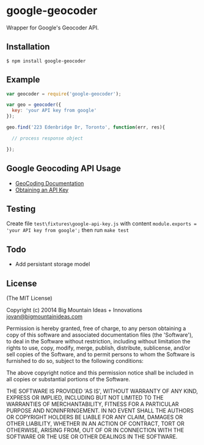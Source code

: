 google-geocoder
===============

Wrapper for Google's Geocoder API.


## Installation
    $ npm install google-geocoder


## Example
```javascript
var geocoder = require('google-geocoder');

var geo = geocoder({
  key: 'your API key from google'
});

geo.find('223 Edenbridge Dr, Toronto', function(err, res){

  // process response object

});

```


## Google Geocoding API Usage
* [GeoCoding Documentation](https://developers.google.com/maps/documentation/geocoding)
* [Obtaining an API Key](https://developers.google.com/maps/documentation/geocoding/#api_key)


## Testing

Create file `test\fixtures\google-api-key.js` with content `module.exports = 'your API key from google';` then run `make test`


## Todo
* Add persistant storage model


## License

(The MIT License)

Copyright (c) 20014 Big Mountain Ideas + Innovations <jovan@bigmountainideas.com>

Permission is hereby granted, free of charge, to any person obtaining
a copy of this software and associated documentation files (the
'Software'), to deal in the Software without restriction, including
without limitation the rights to use, copy, modify, merge, publish,
distribute, sublicense, and/or sell copies of the Software, and to
permit persons to whom the Software is furnished to do so, subject to
the following conditions:

The above copyright notice and this permission notice shall be
included in all copies or substantial portions of the Software.

THE SOFTWARE IS PROVIDED 'AS IS', WITHOUT WARRANTY OF ANY KIND,
EXPRESS OR IMPLIED, INCLUDING BUT NOT LIMITED TO THE WARRANTIES OF
MERCHANTABILITY, FITNESS FOR A PARTICULAR PURPOSE AND NONINFRINGEMENT.
IN NO EVENT SHALL THE AUTHORS OR COPYRIGHT HOLDERS BE LIABLE FOR ANY
CLAIM, DAMAGES OR OTHER LIABILITY, WHETHER IN AN ACTION OF CONTRACT,
TORT OR OTHERWISE, ARISING FROM, OUT OF OR IN CONNECTION WITH THE
SOFTWARE OR THE USE OR OTHER DEALINGS IN THE SOFTWARE.
